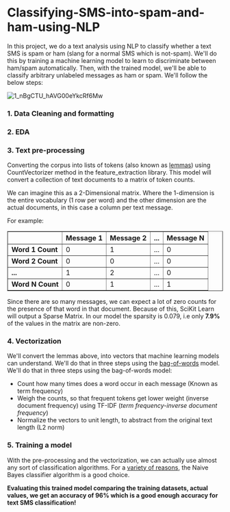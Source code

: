 # Classifying-SMS-into-spam-and-ham-using-NLP

In this project, we do a text analysis using NLP to classify whether a text SMS is spam or ham (slang for a normal SMS which is not-spam). We'll do this by training a machine learning model to learn to discriminate between ham/spam automatically. Then, with the trained model, we'll be able to classify arbitrary unlabeled messages as ham or spam. We'll follow the below steps:

![1_nBgCTU_hAVG00eYkcRf6Mw](https://user-images.githubusercontent.com/65482013/85939311-d6699080-b931-11ea-908c-ed07244f1706.jpg)

### 1. Data Cleaning and formatting

### 2. EDA

### 3. Text pre-processing

Converting the corpus into lists of tokens (also known as [lemmas](http://nlp.stanford.edu/IR-book/html/htmledition/stemming-and-lemmatization-1.html)) using CountVectorizer method in the feature_extraction library. This model will convert a collection of text documents to a matrix of token counts.

We can imagine this as a 2-Dimensional matrix. Where the 1-dimension is the entire vocabulary (1 row per word) and the other dimension are the actual documents, in this case a column per text message.

For example:


<table border = “1“>
<tr>
<th></th> <th>Message 1</th> <th>Message 2</th> <th>...</th> <th>Message N</th> 
</tr>
<tr>
<td><b>Word 1 Count</b></td><td>0</td><td>1</td><td>...</td><td>0</td>
</tr>
<tr>
<td><b>Word 2 Count</b></td><td>0</td><td>0</td><td>...</td><td>0</td>
</tr>
<tr>
<td><b>...</b></td> <td>1</td><td>2</td><td>...</td><td>0</td>
</tr>
<tr>
<td><b>Word N Count</b></td> <td>0</td><td>1</td><td>...</td><td>1</td>
</tr>
</table>

Since there are so many messages, we can expect a lot of zero counts for the presence of that word in that document. Because of this, SciKit Learn will output a Sparse Matrix. In our model the sparsity is 0.079, i.e only **7.9%** of the values in the matrix are non-zero.

### 4. Vectorization

We'll convert the lemmas above, into vectors that machine learning models can understand. We'll do that in three steps using the [bag-of-words](http://en.wikipedia.org/wiki/Bag-of-words_model) model. We'll do that in three steps using the bag-of-words model:

- Count how many times does a word occur in each message (Known as term frequency)
- Weigh the counts, so that frequent tokens get lower weight (inverse document frequency) using TF-IDF (*term frequency-inverse document frequency*)
- Normalize the vectors to unit length, to abstract from the original text length (L2 norm)

### 5. Training a model

With the pre-processing and the vectorization, we can actually use almost any sort of classification algorithms. For a [variety of reasons](http://www.inf.ed.ac.uk/teaching/courses/inf2b/learnnotes/inf2b-learn-note07-2up.pdf), the Naive Bayes classifier algorithm is a good choice.

**Evaluating this trained model comparing the training datasets, actual values, we get an accuracy of 96% which is a good enough accuracy for text SMS classification!**
